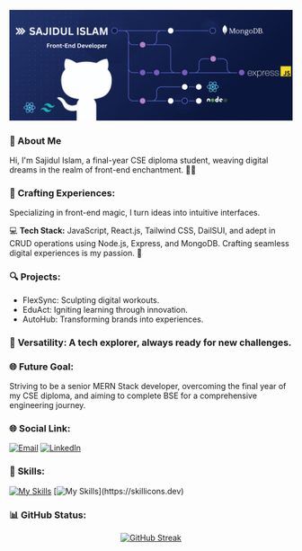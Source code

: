 ![The San Juan Mountains are beautiful!](https://raw.githubusercontent.com/Sajidul-Is1am/Sajidul-Is1am/main/SajidUl.png "San Juan Mountains")

### **🌺 About Me**

Hi, I'm Sajidul Islam, a final-year CSE diploma student, weaving digital dreams in the realm of front-end enchantment. 🚀✨

### 🌟 **Crafting Experiences:**

Specializing in front-end magic, I turn ideas into intuitive interfaces.

💻 **Tech Stack:** JavaScript, React.js, Tailwind CSS, DailSUI, and adept in CRUD operations using Node.js, Express, and MongoDB. Crafting seamless digital experiences is my passion. 🚀

### 🔍 **Projects:**

- FlexSync: Sculpting digital workouts.
- EduAct: Igniting learning through innovation.
- AutoHub: Transforming brands into experiences.

### 🌈 **Versatility:** A tech explorer, always ready for new challenges.


### 🌐 **Future Goal:**

Striving to be a senior MERN Stack developer, overcoming the final year of my CSE diploma, and aiming to complete BSE for a comprehensive engineering journey.

### 🌐 **Social Link:**

[![Email](https://img.shields.io/badge/Email-D14836?style=for-the-badge&logo=gmail&logoColor=white)](mailto:mdsajid466478@gmail.com)
[![LinkedIn](https://img.shields.io/badge/LinkedIn-0077B5?style=for-the-badge&logo=linkedin&logoColor=white)](https://www.linkedin.com/in/sajidul-islam-9842b72a3/)

### 💼 **Skills:**

<p align='center'>

[![My Skills](https://skillicons.dev/icons?i=js,css,tailwind,react,nodejs)](https://skillicons.dev)
[![My Skills](https://skillicons.dev/icons?i=express,mongodb,html,figma,firebase,)](https://skillicons.dev)

</p>

### 📊 **GitHub Status:**


<div align="center">

[![GitHub Streak](https://github-readme-streak-stats.herokuapp.com?user=Sajidul-Is1am&theme=vue-dark&hide_border=true)](https://git.io/streak-stats)

</div>
